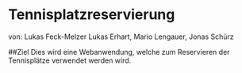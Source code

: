 # Tennisplatzreservierung

von: Lukas Feck-Melzer Lukas Erhart, Mario Lengauer, Jonas Schürz 

##Ziel
Dies wird eine Webanwendung, welche zum Reservieren der Tennisplätze verwendet werden wird. <Br>

